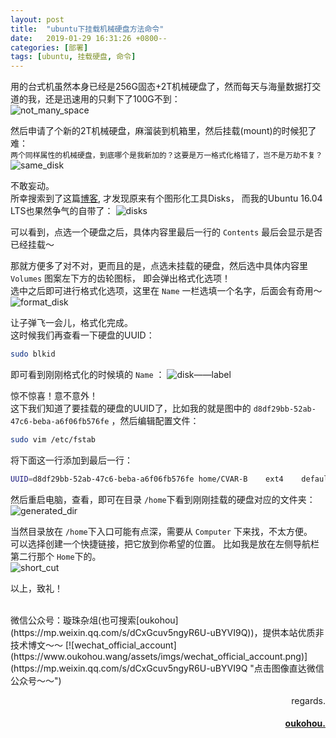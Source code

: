 ```yaml
---
layout: post
title:  "ubuntu下挂载机械硬盘方法命令"
date:   2019-01-29 16:31:26 +0800--
categories: [部署]
tags: [ubuntu, 挂载硬盘, 命令]  
---
```




用的台式机虽然本身已经是256G固态+2T机械硬盘了，然而每天与海量数据打交道的我，还是迅速用的只剩下了100G不到：  
![not_many_space](https://s1.ax2x.com/2019/01/30/5j80pl.jpg)    

然后申请了个新的2T机械硬盘，麻溜装到机箱里，然后挂载(mount)的时候犯了难：  
`两个同样属性的机械硬盘，到底哪个是我新加的？这要是万一格式化格错了，岂不是万劫不复？`  
![same_disk](https://s1.ax2x.com/2019/01/29/5j89oe.png)  
  

不敢妄动。  
所幸搜索到了这篇[博客](https://blog.csdn.net/wshixinshouaaa/article/details/81275608), 才发现原来有个图形化工具Disks，
而我的Ubuntu 16.04 LTS也果然争气的自带了：
![disks](https://s1.ax2x.com/2019/01/29/5jlgmN.png)  

可以看到，点选一个硬盘之后，具体内容里最后一行的 `Contents` 最后会显示是否已经挂载～  


那就方便多了对不对，更而且的是，点选未挂载的硬盘，然后选中具体内容里 `Volumes` 图案左下方的齿轮图标，
即会弹出格式化选项！  
选中之后即可进行格式化选项，这里在 `Name` 一栏选填一个名字，后面会有奇用～  
![format_disk](https://s1.ax2x.com/2019/01/29/5jlok9.png)   

让子弹飞一会儿，格式化完成。  
这时候我们再查看一下硬盘的UUID：  
```bash
sudo blkid
```
即可看到刚刚格式化的时候填的 `Name` ：
![disk——label](https://s1.ax2x.com/2019/01/29/5jlwDA.png)     

惊不惊喜！意不意外！  
这下我们知道了要挂载的硬盘的UUID了，比如我的就是图中的 `d8df29bb-52ab-47c6-beba-a6f06fb576fe` ，然后编辑配置文件：  
```bash
sudo vim /etc/fstab
```

将下面这一行添加到最后一行：  
```bash
UUID=d8df29bb-52ab-47c6-beba-a6f06fb576fe home/CVAR-B    ext4    defaults        0       0
```  

然后重启电脑，查看，即可在目录 `/home`下看到刚刚挂载的硬盘对应的文件夹：  
![generated_dir](https://s1.ax2x.com/2019/01/29/5j83pO.png)  

当然目录放在 `/home`下入口可能有点深，需要从 `Computer` 下来找，不太方便。  
可以选择创建一个快捷链接，把它放到你希望的位置。
比如我是放在左侧导航栏第二行那个 `Home`下的。    
![short_cut](https://s1.ax2x.com/2019/01/29/5j8Bdd.png)  


以上，致礼！



<br>
微信公众号：璇珠杂俎(也可搜索[oukohou](https://mp.weixin.qq.com/s/dCxGcuv5ngyR6U-uBYVI9Q))，提供本站优质非技术博文～～
[![wechat_official_account](https://www.oukohou.wang/assets/imgs/wechat_official_account.png)](https://mp.weixin.qq.com/s/dCxGcuv5ngyR6U-uBYVI9Q "点击图像直达微信公众号～～")  




<br>
<p  align="right">regards.</p>
<h4 align="right">
    <a href="https://www.oukohou.wang/">
        oukohou.
    </a>
</h4>

